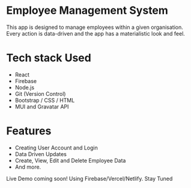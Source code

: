 # Employee Management System

This app is designed to manage employees within a given organisation. Every action is data-driven and the app has a materialistic look and feel.

# Tech stack Used
- React
- Firebase
- Node.js
- Git (Version Control)
- Bootstrap / CSS / HTML
- MUI and Gravatar API

# Features
- Creating User Account and Login
- Data Driven Updates
- Create, View, Edit and Delete Employee Data
- And more.

Live Demo coming soon! Using Firebase/Vercel/Netlify. Stay Tuned

